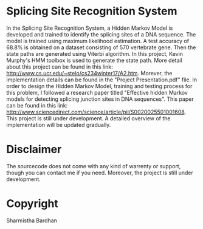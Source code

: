 # Splicing Site Recognition System
In the Splicing Site Recognition System, a Hidden Markov Model is developed and trained to identify the splicing sites of a DNA 
sequence. The model is trained using maximum likelihood estimation. A test accuracy of 68.8% is obtained on a dataset consisting 
of 570 vertebrate gene. Then the state paths are generated using Viterbi algorithm. In this project, Kevin Murphy's HMM toolbox is 
used to generate the state path. More detail about this project can be found in this link: http://www.cs.ucr.edu/~stelo/cs234winter17/A2.htm. Morever, the implementation details can be found in the "Project Presentation.pdf" file. In order to design the Hidden Markov Model, training and testing process for this problem, I followed a research paper titled "Effective hidden Markov models for detecting splicing junction sites in DNA sequences". This paper can be found in this link: http://www.sciencedirect.com/science/article/pii/S0020025501001608. This project is still under development. A detailed overview of the implementation will be updated gradually.



# Disclaimer
The sourcecode does not come with any kind of warrenty or support, though you can contact me if you need. Moreover, the project 
is still under development.


# Copyright
Sharmistha Bardhan
